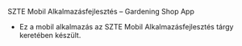 SZTE Mobil Alkalmazásfejlesztés – Gardening Shop App
- Ez a mobil alkalmazás az SZTE Mobil Alkalmazásfejlesztés tárgy keretében készült. 

